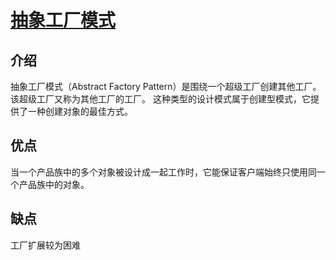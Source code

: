 # <a href = "https://www.runoob.com/design-pattern/abstract-factory-pattern.html">抽象工厂模式</a>

## 介绍
抽象工厂模式（Abstract Factory Pattern）是围绕一个超级工厂创建其他工厂。该超级工厂又称为其他工厂的工厂。
这种类型的设计模式属于创建型模式，它提供了一种创建对象的最佳方式。

## 优点
当一个产品族中的多个对象被设计成一起工作时，它能保证客户端始终只使用同一个产品族中的对象。

## 缺点
工厂扩展较为困难